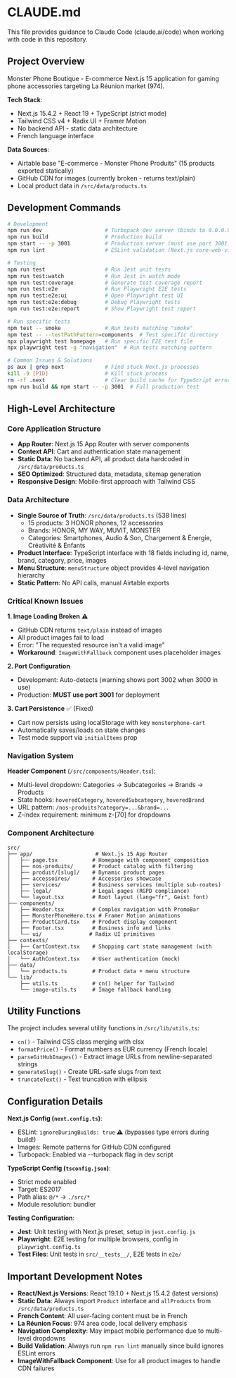 # CLAUDE.md

This file provides guidance to Claude Code (claude.ai/code) when working with code in this repository.

## Project Overview

Monster Phone Boutique - E-commerce Next.js 15 application for gaming phone accessories targeting La Réunion market (974).

**Tech Stack**:
- Next.js 15.4.2 + React 19 + TypeScript (strict mode)
- Tailwind CSS v4 + Radix UI + Framer Motion
- No backend API - static data architecture
- French language interface

**Data Sources**:
- Airtable base "E-commerce - Monster Phone Produits" (15 products exported statically)
- GitHub CDN for images (currently broken - returns text/plain)
- Local product data in `/src/data/products.ts`

## Development Commands

```bash
# Development
npm run dev                    # Turbopack dev server (binds to 0.0.0.0, auto-detects port)
npm run build                  # Production build
npm start -- -p 3001           # Production server (must use port 3001)
npm run lint                   # ESLint validation (Next.js core-web-vitals)

# Testing
npm run test                   # Run Jest unit tests
npm run test:watch             # Run Jest in watch mode
npm run test:coverage          # Generate test coverage report
npm run test:e2e               # Run Playwright E2E tests
npm run test:e2e:ui            # Open Playwright test UI
npm run test:e2e:debug         # Debug Playwright tests
npm run test:e2e:report        # Show Playwright test report

# Run specific tests
npm test -- smoke              # Run tests matching "smoke"
npm test -- --testPathPattern=components  # Test specific directory
npx playwright test homepage   # Run specific E2E test file
npx playwright test -g "navigation"  # Run tests matching pattern

# Common Issues & Solutions
ps aux | grep next             # Find stuck Next.js processes
kill -9 [PID]                  # Kill stuck process
rm -rf .next                   # Clear build cache for TypeScript errors
npm run build && npm start -- -p 3001  # Full production test
```

## High-Level Architecture

### Core Application Structure
- **App Router**: Next.js 15 App Router with server components
- **Context API**: Cart and authentication state management
- **Static Data**: No backend API, all product data hardcoded in `/src/data/products.ts`
- **SEO Optimized**: Structured data, metadata, sitemap generation
- **Responsive Design**: Mobile-first approach with Tailwind CSS

### Data Architecture
- **Single Source of Truth**: `/src/data/products.ts` (538 lines)
  - 15 products: 3 HONOR phones, 12 accessories
  - Brands: HONOR, MY WAY, MUVIT, MONSTER
  - Categories: Smartphones, Audio & Son, Chargement & Énergie, Créativité & Enfants
- **Product Interface**: TypeScript interface with 18 fields including id, name, brand, category, price, images
- **Menu Structure**: `menuStructure` object provides 4-level navigation hierarchy
- **Static Pattern**: No API calls, manual Airtable exports

### Critical Known Issues

**1. Image Loading Broken** ⚠️
- GitHub CDN returns `text/plain` instead of images
- All product images fail to load
- Error: "The requested resource isn't a valid image"
- **Workaround**: `ImageWithFallback` component uses placeholder images

**2. Port Configuration**
- Development: Auto-detects (warning shows port 3002 when 3000 in use)
- Production: **MUST use port 3001** for deployment

**3. Cart Persistence** ✅ (Fixed)
- Cart now persists using localStorage with key `monsterphone-cart`
- Automatically saves/loads on state changes
- Test mode support via `initialItems` prop

### Navigation System
**Header Component** (`/src/components/Header.tsx`):
- Multi-level dropdown: Categories → Subcategories → Brands → Products
- State hooks: `hoveredCategory`, `hoveredSubcategory`, `hoveredBrand`
- URL pattern: `/nos-produits?category=...&brand=...`
- Z-index requirement: minimum z-[70] for dropdowns

### Component Architecture
```
src/
├── app/                    # Next.js 15 App Router
│   ├── page.tsx           # Homepage with component composition
│   ├── nos-produits/      # Product catalog with filtering
│   ├── produit/[slug]/    # Dynamic product pages
│   ├── accessoires/       # Accessories showcase
│   ├── services/          # Business services (multiple sub-routes)
│   ├── legal/             # Legal pages (RGPD compliance)
│   └── layout.tsx         # Root layout (lang="fr", Geist font)
├── components/            
│   ├── Header.tsx         # Complex navigation with PromoBar
│   ├── MonsterPhoneHero.tsx # Framer Motion animations
│   ├── ProductCard.tsx    # Product display component
│   ├── Footer.tsx         # Business info and links
│   └── ui/               # Radix UI primitives
├── contexts/
│   ├── CartContext.tsx    # Shopping cart state management (with localStorage)
│   └── AuthContext.tsx    # User authentication (mock)
├── data/
│   └── products.ts        # Product data + menu structure
└── lib/
    ├── utils.ts           # cn() helper for Tailwind
    └── image-utils.ts     # Image fallback handling
```

## Utility Functions

The project includes several utility functions in `/src/lib/utils.ts`:
- `cn()` - Tailwind CSS class merging with clsx
- `formatPrice()` - Format numbers as EUR currency (French locale)
- `parseGitHubImages()` - Extract image URLs from newline-separated strings
- `generateSlug()` - Create URL-safe slugs from text
- `truncateText()` - Text truncation with ellipsis

## Configuration Details

**Next.js Config (`next.config.ts`)**:
- ESLint: `ignoreDuringBuilds: true` ⚠️ (bypasses type errors during build!)
- Images: Remote patterns for GitHub CDN configured
- Turbopack: Enabled via --turbopack flag in dev script

**TypeScript Config (`tsconfig.json`)**:
- Strict mode enabled
- Target: ES2017
- Path alias: `@/*` → `./src/*`
- Module resolution: bundler

**Testing Configuration**:
- **Jest**: Unit testing with Next.js preset, setup in `jest.config.js`
- **Playwright**: E2E testing for multiple browsers, config in `playwright.config.ts`
- **Test Files**: Unit tests in `src/__tests__/`, E2E tests in `e2e/`

## Important Development Notes

- **React/Next.js Versions**: React 19.1.0 + Next.js 15.4.2 (latest versions)
- **Static Data**: Always import `Product` interface and `allProducts` from `/src/data/products.ts`
- **French Content**: All user-facing content must be in French
- **La Réunion Focus**: 974 area code, local delivery emphasis
- **Navigation Complexity**: May impact mobile performance due to multi-level dropdowns
- **Build Validation**: Always run `npm run lint` manually since build ignores ESLint errors
- **ImageWithFallback Component**: Use for all product images to handle CDN failures